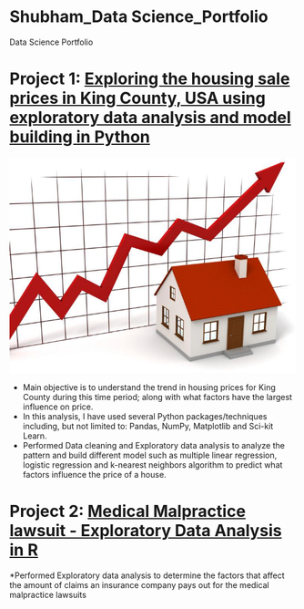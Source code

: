 # Shubham_Data Science_Portfolio
Data Science Portfolio

# Project 1: [Exploring the housing sale prices in King County, USA using exploratory data analysis and model building in Python](https://github.com/shubham199408/Predicting-housing-prices-in-King-County-USA)

![](/images/0_XMbwmj-4r80bBuIg.jpg)



* Main objective is to understand the trend in housing prices for King County during this time period; along with what factors have the largest influence on price.
* In this analysis, I have used several Python packages/techniques including, but not limited to: Pandas, NumPy, Matplotlib and Sci-kit Learn. 
* Performed Data cleaning and Exploratory data analysis to analyze the pattern and build different model such as multiple linear regression, logistic regression and k-nearest neighbors algorithm to  predict what factors influence the price of a house.


# Project 2: [Medical Malpractice lawsuit - Exploratory Data Analysis in R](https://github.com/shubham199408/Medical-Malpractice-lawsuit-in-R)

*Performed Exploratory data analysis to determine the factors that affect the amount of claims an insurance company pays out for the medical malpractice lawsuits

